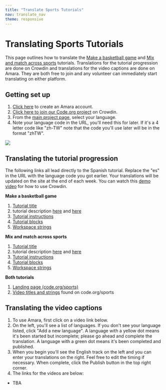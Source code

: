 ```yaml
---
title: "Translate Sports Tutorials"
nav: translate_nav
theme: responsive
---
```


# Translating Sports Tutorials
This page outlines how to translate the [Make a basketball game](https://studio.code.org/s/basketball) and [Mix and match across sports](https://studio.code.org/s/sports) tutorials. Translations for the tutorial progression are done on Crowdin and translations for the video captions are done on Amara. They are both free to join and any volunteer can immediately start translating on either platform.

## Getting set up

1. [Click here](https://amara.org/en/auth/login/?next=/) to create an Amara account.
1. [Click here to join our Code.org project](https://crowdin.com/project/codeorg) on Crowdin.
1. From the [main project page](https://crowdin.com/project/codeorg), select your language.
1. Note your language code in the URL, you'll need this for later. If it's a 4 letter code like "zh-TW" note that the code you'll use later will be in the format "zhTW".

<img src="/images/fit-500/translate-find-code.jpg" style="max-width: 100%;"> 

## Translating the tutorial progression
The following links all lead directly to the Spanish tutorial. Replace the "es" in the URL with the language code you got earlier. Your translations will be updated on the site at the end of each week. You can watch this [demo video](/files/crowdin.swf) for how to use Crowdin.

**Make a basketball game**

1. [Tutorial title](https://crowdin.com/translate/codeorg/63/enus-es#68534)
1. tutorial description [here](https://crowdin.com/translate/codeorg/63/enus-es#68537) and [here](https://crowdin.com/translate/codeorg/63/enus-es#68536)
1. [Tutorial instructions](https://crowdin.com/translate/codeorg/41/enus-es#q=bounce+basketball)
1. [Tutorial blocks](https://crowdin.com/translate/codeorg/59/enus-es)
1. [Workspace strings](https://crowdin.com/translate/codeorg/43/enus-es)

**Mix and match across sports**

1. [Tutorial title](https://crowdin.com/translate/codeorg/63/enus-es#69093)
1. tutorial description [here](https://crowdin.com/translate/codeorg/63/enus-es#69096) and [here](https://crowdin.com/translate/codeorg/63/enus-es#69095)
1. [Tutorial instructions](https://crowdin.com/translate/codeorg/41/enus-es#q=bounce+sports)
1. [Tutorial blocks](https://crowdin.com/translate/codeorg/59/enus-es)
1. [Workspace strings](https://crowdin.com/translate/codeorg/43/enus-es)

**Both tutorials**

1. [Landing page (code.org/sports)](https://crowdin.com/translate/codeorg/56/enus-es#q=sports)
1. [Video titles and strings](https://crowdin.com/translate/codeorg/56/enus-es#q=video_) found on code.org/sports

## Translating the video captions

1. To use Amara, first click on a video link below.
1. On the left, you'll see a list of languages. If you don't see your language listed, click "Add a new language". A language with a yellow dot means it's been started but incomplete; please go ahead and complete the translation. A language with a green dot means it's been completed and published.
1. When you begin you'll see the English track on the left and you can enter your translations on the right. Feel free to edit the timing if necessary. When complete, click the Publish button in the top right corner.
1. The links for the videos are below:
  * TBA
